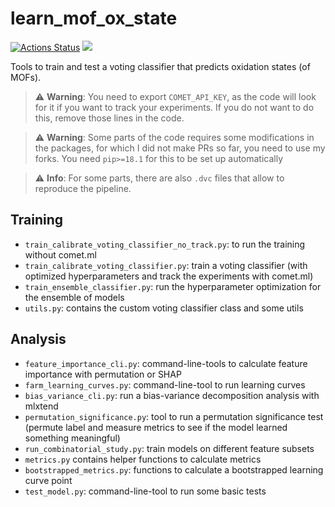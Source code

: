 # learn_mof_ox_state

[![Actions Status](https://github.com/kjappelbaum/learn_mof_ox_state/workflows/Python%20package/badge.svg)](https://github.com/kjappelbaum/cubes/actions)
[![](https://img.shields.io/badge/python-3.6+-blue.svg)](https://www.python.org/download/releases/3.6.0/)

Tools to train and test a voting classifier that predicts oxidation states (of MOFs).

> ⚠️ **Warning**: You need to export `COMET_API_KEY`, as the code will look for it if you want to track your experiments. If you do not want to do this, remove those lines in the code.

> ⚠️ **Warning**: Some parts of the code requires some modifications in the packages, for which I did not make PRs so far, you need to use my forks. You need `pip>=18.1` for this to be set up automatically

> ⚠️ **Info**: For some parts, there are also `.dvc` files that allow to reproduce the pipeline.

## Training

- `train_calibrate_voting_classifier_no_track.py`: to run the training without comet.ml
- `train_calibrate_voting_classifier.py`: train a voting classifier (with optimized hyperparameters and track the experiments with comet.ml)
- `train_ensemble_classifier.py`: run the hyperparameter optimization for the ensemble of models
- `utils.py`: contains the custom voting classifier class and some utils

## Analysis

- `feature_importance_cli.py`: command-line-tools to calculate feature importance with permutation or SHAP
- `farm_learning_curves.py`: command-line-tool to run learning curves
- `bias_variance_cli.py`: run a bias-variance decomposition analysis with mlxtend
- `permutation_significance.py`: tool to run a permutation significance test (permute label and measure metrics to see if the model learned something meaningful)
- `run_combinatorial_study.py`: train models on different feature subsets
- `metrics.py` contains helper functions to calculate metrics
- `bootstrapped_metrics.py`: functions to calculate a bootstrapped learning curve point
- `test_model.py`: command-line-tool to run some basic tests
